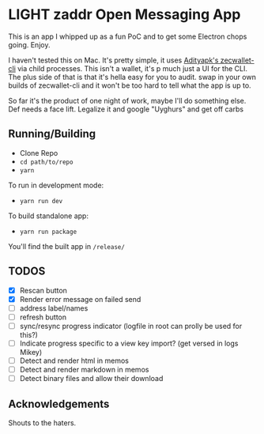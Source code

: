 # LIGHT zaddr Open Messaging App

This is an app I whipped up as a fun PoC and to get some Electron chops going. Enjoy.

I haven't tested this on Mac. It's pretty simple, it uses [Adityapk's zecwallet-cli](https://github.com/adityapk00/zecwallet-light-cli) via child processes. This isn't a wallet, it's p much just a UI for the CLI. The plus side of that is that it's hella easy for you to audit. swap in your own builds of zecwallet-cli and it won't be too hard to tell what the app is up to.

So far it's the product of one night of work, maybe I'll do something else. Def needs a face lift. Legalize it and google "Uyghurs" and get off carbs

## Running/Building

- Clone Repo
- `cd path/to/repo`
- `yarn`

To run in development mode:
- `yarn run dev` 

To build standalone app:
- `yarn run package`

You'll find the built app in `/release/`

## TODOS
- [x] Rescan button
- [x] Render error message on failed send
- [ ] address label/names
- [ ] refresh button
- [ ] sync/resync progress indicator (logfile in root can prolly be used for this?)
- [ ] Indicate progress specific to a view key import? (get versed in logs Mikey)
- [ ] Detect and render html in memos
- [ ] Detect and render markdown in memos
- [ ] Detect binary files and allow their download

## Acknowledgements

Shouts to the haters.
